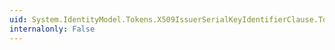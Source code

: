 ```yaml
---
uid: System.IdentityModel.Tokens.X509IssuerSerialKeyIdentifierClause.ToString
internalonly: False
---
```

